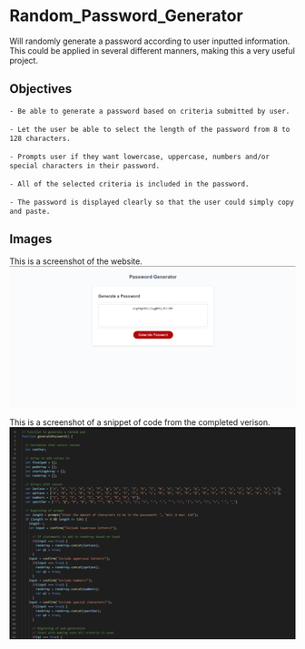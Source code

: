 # Random_Password_Generator
Will randomly generate a password according to user inputted information. This could be applied in several different manners, making this a very useful project.

## Objectives 

```
- Be able to generate a password based on criteria submitted by user.

- Let the user be able to select the length of the password from 8 to 128 characters.

- Prompts user if they want lowercase, uppercase, numbers and/or special characters in their password.

- All of the selected criteria is included in the password.

- The password is displayed clearly so that the user could simply copy and paste.
```

## Images

This is a screenshot of the website.
![](/assets/images/pwd_gen_ss.png)

This is a screenshot of a snippet of code from the completed verison.
![](/assets/images/pwd_gen_code.png)
